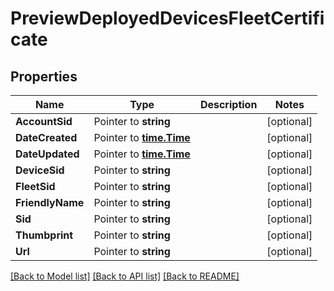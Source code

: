 # PreviewDeployedDevicesFleetCertificate

## Properties

Name | Type | Description | Notes
------------ | ------------- | ------------- | -------------
**AccountSid** | Pointer to **string** |  | [optional] 
**DateCreated** | Pointer to [**time.Time**](time.Time.md) |  | [optional] 
**DateUpdated** | Pointer to [**time.Time**](time.Time.md) |  | [optional] 
**DeviceSid** | Pointer to **string** |  | [optional] 
**FleetSid** | Pointer to **string** |  | [optional] 
**FriendlyName** | Pointer to **string** |  | [optional] 
**Sid** | Pointer to **string** |  | [optional] 
**Thumbprint** | Pointer to **string** |  | [optional] 
**Url** | Pointer to **string** |  | [optional] 

[[Back to Model list]](../README.md#documentation-for-models) [[Back to API list]](../README.md#documentation-for-api-endpoints) [[Back to README]](../README.md)


